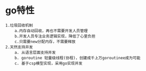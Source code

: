 # go特性
    1.垃圾回收机制
        a.内存自动回收，再也不需要开发人员管理
        b.开发人员专注业务逻辑实现，降低了心里负担
        c.只需要new分配内存，不需要释放
    2.天然支持并发
        a. 从语言层面支持并发
        b. goroutine 轻量级线程(协程)，创建成千上万goroutinee成为可能
        c. 基于csp模型实现，采用go实现并发

